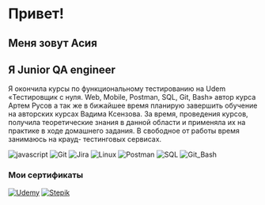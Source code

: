 # Привет! 
## Меня зовут Асия
## Я Junior QA engineer

 Я окончила курсы по функциональному тестированию на Udem «Тестировщик с нуля. Web, Mobile, Postman, SQL, Git, Bash» автор курса Артем Русов а так же в бижайшее время планирую завершить обучение на авторских курсах Вадима Ксензова. За время, проведения курсов, получила теоретические знания в данной области и применяла их на практике в ходе домашнего задания. В свободное от работы время занимаюсь на крауд- тестинговых сервисах.

![javascript](https://media-exp1.licdn.com/dms/image/C4E0BAQHbBBpO1E0m9g/company-logo_200_200/0/1648809600852?e=1665014400&v=beta&t=8IFG_JivK_ysf6YyRlJgFhZJJE5he4JIx52bc-4nZmk) ![Git](https://media-exp1.licdn.com/dms/image/C4D0BAQFY3BGhoMwEEA/company-logo_200_200/0/1626195279622?e=1665014400&v=beta&t=QxHn83h1cPnOliGUfB0JF7S1cXqMH2-XNluGFKGEv08) ![Jira](https://media-exp1.licdn.com/dms/image/C4E0BAQHLX1i-lIE1tQ/company-logo_200_200/0/1563868993354?e=1665014400&v=beta&t=HQRmcxdvZHRhDHR-JbKSaKqqUFR1DERoF_giipGsYh0) ![Linux](https://media-exp1.licdn.com/dms/image/C4D0BAQHcyWE60VErFw/company-logo_200_200/0/1643272511186?e=1665014400&v=beta&t=qNoO8RGzVjpCLGJZGjexZj0RMIvlEGAf-zSwVvmXKus) ![Postman](https://media-exp1.licdn.com/dms/image/C560BAQFf8sH83foEVg/company-logo_200_200/0/1654794308604?e=1665014400&v=beta&t=GRYf6AeP9HSR3pIV_E3oLXtVc0_oQ7doRM0-l6MogJY) ![SQL](https://i.pinimg.com/236x/67/07/d4/6707d4797d671852fe18fb9cda0a6b71.jpg?nii=t) ![Git_Bash](https://i.ytimg.com/vi/3MD53seX0_c/mqdefault.jpg)

### Мои сертификаты 
[![Udemy](https://play-lh.googleusercontent.com/dsCkmJE2Fa8IjyXERAcwc5YeQ8_NvbZ4_OI8LgqyjILpXUfS5YhEcnAMajKPrZI-og=w256)](https://www.udemy.com/certificate/UC-047ac45b-1b19-4864-838f-b54deb48a59b/)    [![Stepik](https://stepik.org/media/cache/images/courses/63054/cover_foIuz1t/6bc976a3abd69e9e3e5163a5973a8ccf.jpg)](https://stepik.org/cert/1552900)